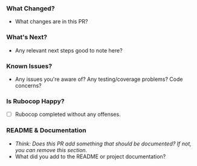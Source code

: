 ### What Changed?
- What changes are in this PR?

### What's Next?
- Any relevant next steps good to note here?

### Known Issues?
- Any issues you're aware of? Any testing/coverage problems? Code concerns?

### Is Rubocop Happy?
- [ ] Rubocop completed without any offenses.

### README & Documentation
- _Think: Does this PR add something that should be documented? If not, you can remove this section._
- What did you add to the README or project documentation?
